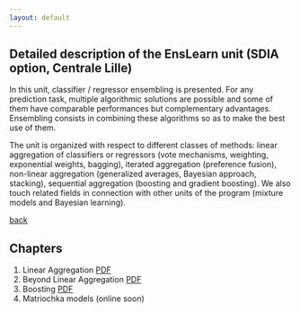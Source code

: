 ```yaml
---
layout: default
---
```


## Detailed description of the EnsLearn unit (SDIA option, Centrale Lille)

In this unit, classifier / regressor ensembling is presented. For any prediction task, multiple algorithmic solutions are possible and some of them have comparable performances but complementary advantages. Ensembling consists in combining these algorithms so as to make the best use of them.

The unit is organized with respect to different classes of methods: linear aggregation of classifiers or regressors (vote mechanisms, weighting, exponential weights, bagging), iterated aggregation (preference fusion), non-linear aggregation (generalized averages, Bayesian approach, stacking), sequential aggregation (boosting and gradient boosting). We also touch related fields in connection with other units of the program (mixture models and Bayesian learning).

[back](./)

## Chapters

1. Linear Aggregation [PDF](./assets/files/datfus/EnsLearn_1.pdf)
2. Beyond Linear Aggregation [PDF](./assets/files/datfus/EnsLearn_2.pdf)
3. Boosting [PDF](./assets/files/datfus/EnsLearn_3.pdf)
4. Matriochka models (online soon)


